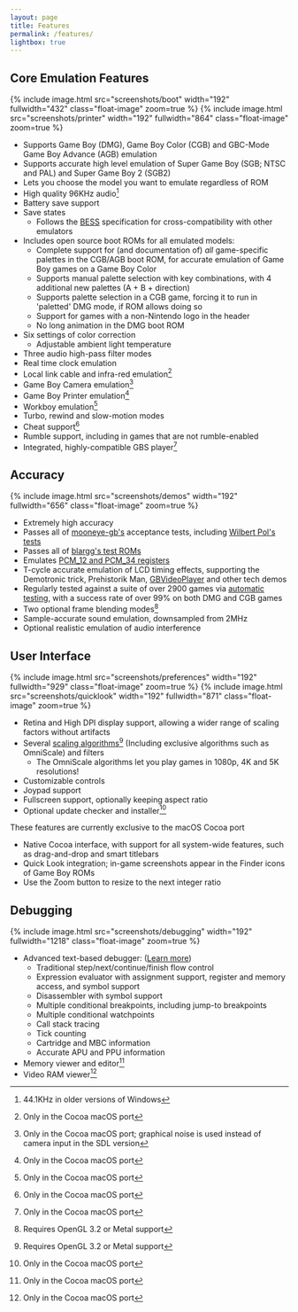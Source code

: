 ```yaml
---
layout: page
title: Features
permalink: /features/
lightbox: true
---
```


## Core Emulation Features

{% include image.html src="screenshots/boot" width="192" fullwidth="432" class="float-image" zoom=true %}
{% include image.html src="screenshots/printer" width="192" fullwidth="864" class="float-image" zoom=true %}

 * Supports Game Boy (DMG), Game Boy Color (CGB) and GBC-Mode Game Boy Advance (AGB) emulation
 * Supports accurate high level emulation of Super Game Boy (SGB; NTSC and PAL) and Super Game Boy 2 (SGB2)
 * Lets you choose the model you want to emulate regardless of ROM
 * High quality 96KHz audio[^1]
 * Battery save support
 * Save states
   * Follows the [BESS](https://github.com/LIJI32/SameBoy/blob/master/BESS.md) specification for cross-compatibility with other emulators
 * Includes open source boot ROMs for all emulated models:
   * Complete support for (and documentation of) *all* game-specific palettes in the CGB/AGB boot ROM, for accurate emulation of Game Boy games on a Game Boy Color
   * Supports manual palette selection with key combinations, with 4 additional new palettes (A + B + direction)
   * Supports palette selection in a CGB game, forcing it to run in 'paletted' DMG mode, if ROM allows doing so
   * Support for games with a non-Nintendo logo in the header
   * No long animation in the DMG boot ROM
 * Six settings of color correction
   * Adjustable ambient light temperature
 * Three audio high-pass filter modes
 * Real time clock emulation
 * Local link cable and infra-red emulation[^3]
 * Game Boy Camera emulation[^2]
 * Game Boy Printer emulation[^3]
 * Workboy emulation[^3]
 * Turbo, rewind and slow-motion modes
 * Cheat support[^3]
 * Rumble support, including in games that are not rumble-enabled
 * Integrated, highly-compatible GBS player[^3]
 
## <a name="accuracy">Accuracy</a>

{% include image.html src="screenshots/demos" width="192" fullwidth="656" class="float-image" zoom=true %}


 * Extremely high accuracy
 * Passes all of [mooneye-gb's](https://github.com/Gekkio/mooneye-gb) acceptance tests, including [Wilbert Pol's tests](https://github.com/wilbertpol/mooneye-gb/tree/master/tests/acceptance)
 * Passes all of [blargg's test ROMs](http://gbdev.gg8.se/wiki/articles/Test_ROMs#Blargg.27s_tests)
 * Emulates [PCM_12 and PCM_34 registers](https://github.com/LIJI32/GBVisualizer)
 * T-cycle accurate emulation of LCD timing effects, supporting the Demotronic trick, Prehistorik Man, [GBVideoPlayer](https://github.com/LIJI32/GBVideoPlayer) and other tech demos
 * Regularly tested against a suite of over 2900 games via [automatic testing](/automation/), with a success rate of over 99% on both DMG and CGB games
 * Two optional frame blending modes[^4]
 * Sample-accurate sound emulation, downsampled from 2MHz
 * Optional realistic emulation of audio interference
 
  
## User Interface

{% include image.html src="screenshots/preferences" width="192" fullwidth="929" class="float-image" zoom=true %}
{% include image.html src="screenshots/quicklook" width="192" fullwidth="871" class="float-image" zoom=true %}

 * Retina and High DPI display support, allowing a wider range of scaling factors without artifacts
 * Several [scaling algorithms](/scaling/)[^4] (Including exclusive algorithms such as OmniScale) and filters
   * The OmniScale algorithms let you play games in 1080p, 4K and 5K resolutions!
 * Customizable controls
 * Joypad support
 * Fullscreen support, optionally keeping aspect ratio
 * Optional update checker and installer[^3]

These features are currently exclusive to the macOS Cocoa port

 * Native Cocoa interface, with support for all system-wide features, such as drag-and-drop and smart titlebars
 * Quick Look integration; in-game screenshots appear in the Finder icons of Game Boy ROMs
 * Use the Zoom button to resize to the next integer ratio
 
## <a name="debugging">Debugging</a>
 
{% include image.html src="screenshots/debugging" width="192" fullwidth="1218" class="float-image" zoom=true %}

 * Advanced text-based debugger: ([Learn more](/debugger/))
    * Traditional step/next/continue/finish flow control
    * Expression evaluator with assignment support, register and memory access, and symbol support
    * Disassembler with symbol support
    * Multiple conditional breakpoints, including jump-to breakpoints
    * Multiple conditional watchpoints
    * Call stack tracing
    * Tick counting
    * Cartridge and MBC information
    * Accurate APU and PPU information
 * Memory viewer and editor[^3]
 * Video RAM viewer[^3]
 
 [^1]: 44.1KHz in older versions of Windows
 [^2]: Only in the Cocoa macOS port; graphical noise is used instead of camera input in the SDL version
 [^3]: Only in the Cocoa macOS port
 [^4]: Requires OpenGL 3.2 or Metal support
